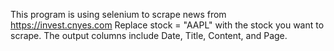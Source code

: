 This program is using selenium to scrape news from https://invest.cnyes.com
Replace stock = "AAPL" with the stock you want to scrape.
The output columns include Date, Title, Content, and Page.